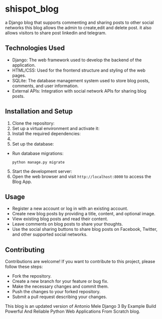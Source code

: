 # shispot_blog
a Django blog that supports commenting and sharing posts to other social networks
this blog allows the admin to create,edit and delete post.
it also allows visitors to share post linkedin and telegram.

## Technologies Used

- Django: The web framework used to develop the backend of the application.
- HTML/CSS: Used for the frontend structure and styling of the web pages.
- SQLite: The database management system used to store blog posts, comments, and user information.
- External APIs: Integration with social network APIs for sharing blog posts.

## Installation and Setup

1. Clone the repository:
2. Set up a virtual environment and activate it:
3. Install the required dependencies:
4.
4. Set up the database:

- Run database migrations:
  ```
  python manage.py migrate
  ```

5. Start the development server:
6. Open the web browser and visit `http://localhost:8000` to access the Blog App.

## Usage

- Register a new account or log in with an existing account.
- Create new blog posts by providing a title, content, and optional image.
- View existing blog posts and read their content.
- Leave comments on blog posts to share your thoughts.
- Use the social sharing buttons to share blog posts on Facebook, Twitter, and other supported social networks.

## Contributing

Contributions are welcome! If you want to contribute to this project, please follow these steps:
- Fork the repository.
- Create a new branch for your feature or bug fix.
- Make the necessary changes and commit them.
- Push the changes to your forked repository.
- Submit a pull request describing your changes.




This blog is an updated version of Antonio Mele Django 3 By Example Build Powerful And Reliable Python Web Applications From Scratch
blog.
